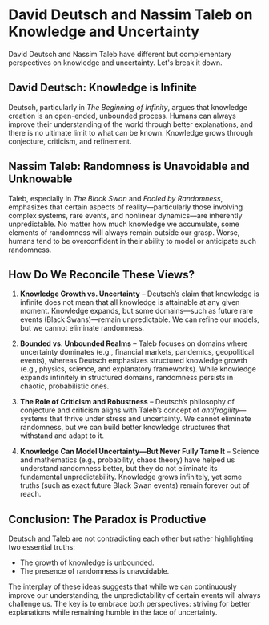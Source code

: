 # David Deutsch and Nassim Taleb on Knowledge and Uncertainty

David Deutsch and Nassim Taleb have different but complementary perspectives on knowledge and uncertainty. Let's break it down.

## David Deutsch: Knowledge is Infinite

Deutsch, particularly in *The Beginning of Infinity*, argues that knowledge creation is an open-ended, unbounded process. Humans can always improve their understanding of the world through better explanations, and there is no ultimate limit to what can be known. Knowledge grows through conjecture, criticism, and refinement.

## Nassim Taleb: Randomness is Unavoidable and Unknowable

Taleb, especially in *The Black Swan* and *Fooled by Randomness*, emphasizes that certain aspects of reality—particularly those involving complex systems, rare events, and nonlinear dynamics—are inherently unpredictable. No matter how much knowledge we accumulate, some elements of randomness will always remain outside our grasp. Worse, humans tend to be overconfident in their ability to model or anticipate such randomness.

## How Do We Reconcile These Views?

1. **Knowledge Growth vs. Uncertainty** – Deutsch’s claim that knowledge is infinite does not mean that all knowledge is attainable at any given moment. Knowledge expands, but some domains—such as future rare events (Black Swans)—remain unpredictable. We can refine our models, but we cannot eliminate randomness.

2. **Bounded vs. Unbounded Realms** – Taleb focuses on domains where uncertainty dominates (e.g., financial markets, pandemics, geopolitical events), whereas Deutsch emphasizes structured knowledge growth (e.g., physics, science, and explanatory frameworks). While knowledge expands infinitely in structured domains, randomness persists in chaotic, probabilistic ones.

3. **The Role of Criticism and Robustness** – Deutsch’s philosophy of conjecture and criticism aligns with Taleb’s concept of *antifragility*—systems that thrive under stress and uncertainty. We cannot eliminate randomness, but we can build better knowledge structures that withstand and adapt to it.

4. **Knowledge Can Model Uncertainty—But Never Fully Tame It** – Science and mathematics (e.g., probability, chaos theory) have helped us understand randomness better, but they do not eliminate its fundamental unpredictability. Knowledge grows infinitely, yet some truths (such as exact future Black Swan events) remain forever out of reach.

## Conclusion: The Paradox is Productive

Deutsch and Taleb are not contradicting each other but rather highlighting two essential truths:
- The growth of knowledge is unbounded.
- The presence of randomness is unavoidable.

The interplay of these ideas suggests that while we can continuously improve our understanding, the unpredictability of certain events will always challenge us. The key is to embrace both perspectives: striving for better explanations while remaining humble in the face of uncertainty.